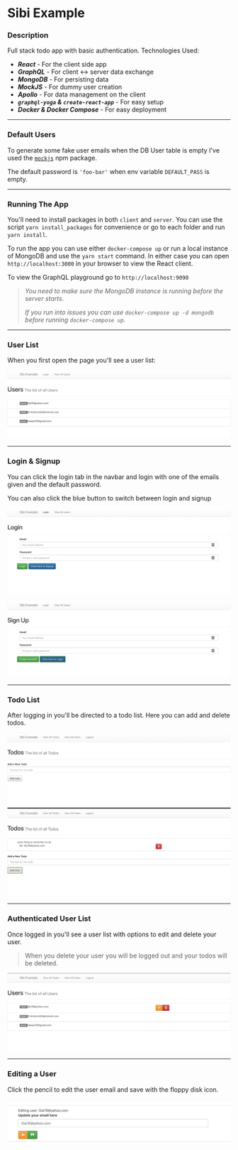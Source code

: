 # Sibi Example

### Description
Full stack todo app with basic authentication.
Technologies Used:
- ***React*** - For the client side app
- ***GraphQL*** - For client <-> server data exchange
- ***MongoDB*** - For persisting data
- ***MockJS*** - For dummy user creation
- ***Apollo*** - For data management on the client
- ***`graphql-yoga` & `create-react-app`*** - For easy setup
- ***Docker & Docker Compose*** - For easy deployment

---
### Default Users

To generate some fake user emails when the DB User table is empty I've used the [`mockjs`](https://www.npmjs.com/package/mockjs) npm package.

The default password is `'foo-bar'` when env variable `DEFAULT_PASS` is empty.

---
### Running The App

You'll need to install packages in both `client` and `server`.
You can use the script `yarn install_packages` for convenience or
go to each folder and run `yarn install`.

To run the app you can use either `docker-compose up` or
run a local instance of MongoDB and use the `yarn start` command.
In either case you can open `http://localhost:3000` in your browser to view the React client.

To view the GraphQL playground go to `http://localhost:9090`

> *You need to make sure the MongoDB instance is running before the server starts.*
>
> *If you run into issues you can use `docker-compose up -d mongodb` before
running `docker-compose up`.*

---
### User List
When you first open the page you'll see a user list:

![user_list](./images/user-list.png)

---
### Login & Signup

You can click the login tab in the navbar
and login with one of the emails given and the default password.

You can also click the blue button to switch between login and signup

![login](./images/login.png)

![signup](./images/signup.png)

---
### Todo List

After logging in you'll be directed to a todo list.
Here you can add and delete todos.

![empty-todo-list](./images/empty-todo-list.png)
![todo-list](./images/todo-list.png)

---
### Authenticated User List

Once logged in you'll see a user list with options to edit and delete your user.
> When you delete your user you will be logged out and your todos will be deleted.

![logged-in-user-list](./images/logged-in-user-list.png)

---
### Editing a User

Click the pencil to edit the user email and save with the floppy disk icon.

![edit-user](./images/edit-user.png)

